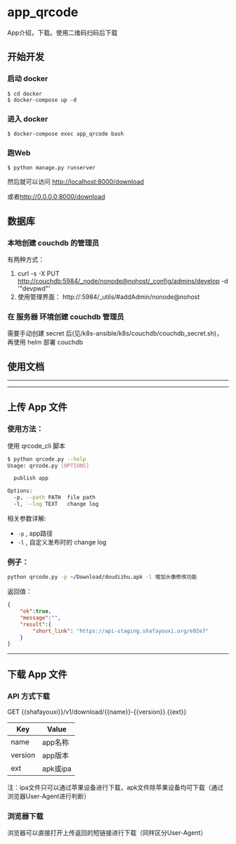 # app_qrcode
App介绍，下载。使用二维码扫码后下载

## 开始开发

### 启动 docker

```
$ cd docker
$ docker-compose up -d
```

### 进入 docker
```
$ docker-compose exec app_qrcode bash
```

### 跑Web
```
$ python manage.py runserver 
```
然后就可以访问 <http://localhost:8000/download> 

或者<http://0.0.0.0:8000/download>

## 数据库

### 本地创建 couchdb 的管理员
有两种方式：

1.  curl -s -X PUT <http://couchdb:5984/_node/nonode@nohost/_config/admins/develop> -d '"devpwd"'
2.  使用管理界面： http://<docker machine ip>:5984/_utils/#addAdmin/nonode@nohost

### 在 服务器 环境创建 couchdb 管理员

需要手动创建 secret 后(见/k8s-ansible/k8s/couchdb/couchdb_secret.sh)，再使用 helm 部署 couchdb

## 使用文档

----------------

----------------

## 上传 App 文件

### 使用方法：

使用 qrcode_cli 脚本

``` sh
$ python qrcode.py --help
Usage: qrcode.py [OPTIONS]

  publish app

Options:
  -p, --path PATH  file path
  -l, --log TEXT   change log

```

相关参数详解:

-   `-p` , app路径
-   `-l` , 自定义发布时的 change log

### 例子：

``` sh
python qrcode.py -p ~/Download/doudizhu.apk -l 增加头像修改功能
```

返回值：

```json
{
    "ok":true,
    "message":"",
    "result":{
        "short_link": "https://api-staging.shafayouxi.org/e92e7"
    }
}
```

----------------

## 下载 App 文件

### API 方式下载

GET {{shafayouxi}}/v1/download/{{name}}-{{version}}.{{ext}}

|Key    |Value    |
|---    |---      |
|name   |app名称   |
|version|app版本   |
|ext    |apk或ipa | 

注：ipa文件只可以通过苹果设备进行下载，apk文件除苹果设备均可下载（通过浏览器User-Agent进行判断）

### 浏览器下载

浏览器可以直接打开上传返回的短链接进行下载（同样区分User-Agent）
